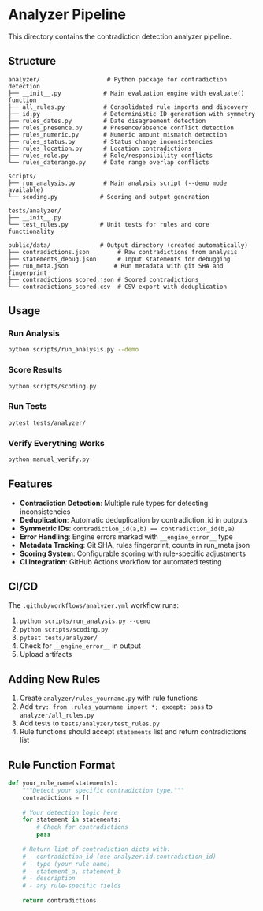 # Analyzer Pipeline

This directory contains the contradiction detection analyzer pipeline.

## Structure

```
analyzer/                   # Python package for contradiction detection
├── __init__.py            # Main evaluation engine with evaluate() function
├── all_rules.py           # Consolidated rule imports and discovery
├── id.py                  # Deterministic ID generation with symmetry
├── rules_dates.py         # Date disagreement detection
├── rules_presence.py      # Presence/absence conflict detection
├── rules_numeric.py       # Numeric amount mismatch detection
├── rules_status.py        # Status change inconsistencies  
├── rules_location.py      # Location contradictions
├── rules_role.py          # Role/responsibility conflicts
└── rules_daterange.py     # Date range overlap conflicts

scripts/
├── run_analysis.py        # Main analysis script (--demo mode available)
└── scoding.py            # Scoring and output generation

tests/analyzer/
├── __init__.py
└── test_rules.py         # Unit tests for rules and core functionality

public/data/              # Output directory (created automatically)
├── contradictions.json        # Raw contradictions from analysis
├── statements_debug.json      # Input statements for debugging
├── run_meta.json             # Run metadata with git SHA and fingerprint
├── contradictions_scored.json # Scored contradictions
└── contradictions_scored.csv  # CSV export with deduplication
```

## Usage

### Run Analysis
```bash
python scripts/run_analysis.py --demo
```

### Score Results  
```bash
python scripts/scoding.py
```

### Run Tests
```bash
pytest tests/analyzer/
```

### Verify Everything Works
```bash
python manual_verify.py
```

## Features

- **Contradiction Detection**: Multiple rule types for detecting inconsistencies
- **Deduplication**: Automatic deduplication by contradiction_id in outputs  
- **Symmetric IDs**: `contradiction_id(a,b) == contradiction_id(b,a)`
- **Error Handling**: Engine errors marked with `__engine_error__` type
- **Metadata Tracking**: Git SHA, rules fingerprint, counts in run_meta.json
- **Scoring System**: Configurable scoring with rule-specific adjustments
- **CI Integration**: GitHub Actions workflow for automated testing

## CI/CD

The `.github/workflows/analyzer.yml` workflow runs:

1. `python scripts/run_analysis.py --demo`
2. `python scripts/scoding.py` 
3. `pytest tests/analyzer/`
4. Check for `__engine_error__` in output
5. Upload artifacts

## Adding New Rules

1. Create `analyzer/rules_yourname.py` with rule functions
2. Add `try: from .rules_yourname import *; except: pass` to `analyzer/all_rules.py`
3. Add tests to `tests/analyzer/test_rules.py`
4. Rule functions should accept `statements` list and return contradictions list

## Rule Function Format

```python
def your_rule_name(statements):
    """Detect your specific contradiction type."""
    contradictions = []
    
    # Your detection logic here
    for statement in statements:
        # Check for contradictions
        pass
    
    # Return list of contradiction dicts with:
    # - contradiction_id (use analyzer.id.contradiction_id)
    # - type (your rule name)
    # - statement_a, statement_b
    # - description
    # - any rule-specific fields
    
    return contradictions
```